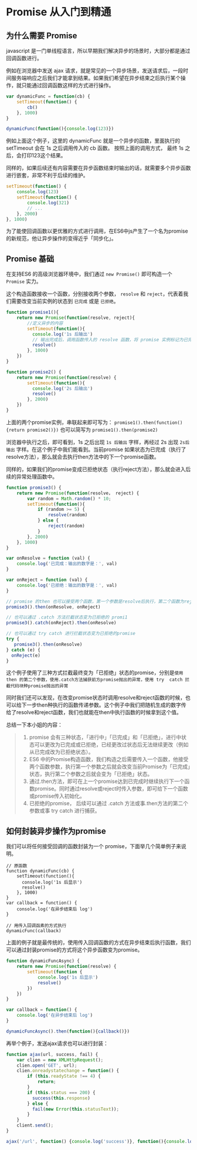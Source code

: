 # Promise 从入门到精通

## 为什么需要 Promise
javascript 是一门单线程语言，所以早期我们解决异步的场景时，大部分都是通过回调函数进行。

例如在浏览器中发送 ajax 请求，就是常见的一个异步场景，发送请求后，一段时间服务端响应之后我们才能拿到结果。如果我们希望在异步结束之后执行某个操作，就只能通过回调函数这样的方式进行操作。

```js
var dynamicFunc = function(cb) {
    setTimeout(function() {
        cb()
    }, 1000)
}

dynamicFunc(function(){console.log(123)})
```

例如上面这个例子，这里的 dynamicFunc 就是一个异步的函数，里面执行的 setTimeout 会在 1s 之后调用传入的 cb 函数。 按照上面的调用方式， 最终 1s 之后，会打印123这个结果。

同样的，如果后续还有内容需要在异步函数结束时输出的话，就需要多个异步函数进行嵌套，非常不利于后续的维护。

```js
setTimeout(function() {
    console.log(123)
    setTimeout(function() {
        console.log(321)
        // ...
    }, 2000)
}, 1000)
```

为了能使回调函数以更优雅的方式进行调用，在ES6中js产生了一个名为promise的新规范，他让异步操作的变得近乎「同步化」。

## Promise 基础

在支持ES6 的高级浏览器环境中，我们通过 `new Promise()` 即可构造一个 `Promise` 实力。

这个构造函数接收一个函数，分别接收两个参数， `resolve` 和 `reject`，代表着我们需要改变当前实例的状态到 `已完成` 或是 `已拒绝`。

```js
function promise1(){
    return new Promise(function(resolve, reject){
        //定义异步的内容
        setTimeout(function(){
          console.log('1s 后输出')
          // 输出完成后，调用函数传入的 resolve 函数，将 promise 实例标记为已完成，当前promise 串行继续执行
          resolve()
        }, 1000)
    })
}
```

```js
function promise2() {
    return new Promise(function(resolve) {
        setTimeout(function(){
          console.log('2s 后输出')
          resolve()
        }, 2000) 
    })
}
```

上面的两个promise实例，串联起来即可写为：
`promise1().then(function() {return promise2()})` 也可以简写为 `promise1().then(promise2)`

浏览器中执行之后，即可看到，1s 之后出现 `1s 后输出` 字样，再经过 2s 出现 `2s后输出` 字样。在这个例子中我们能看到。当前promise 如果状态为已完成（执行了resolve方法），那么就会去执行then方法中的下一个promise函数。

同样的，如果我们的promise变成已拒绝状态（执行reject方法），那么就会进入后续的异常处理函数中。

```js
function promise3() {
    return new Promise(function(resolve， reject) {
        var random = Math.random() * 10;
        setTimeout(function(){
            if (random >= 5) {
                resolve(random)
            } else {
                reject(random)
            }
        }, 2000) 
    }, 1000)
}

var onResolve = function (val) {
    console.log('已完成：输出的数字是：', val)
}

var onReject = function (val) {
    console.log('已拒绝：输出的数字是：', val)
}

// promise 的then 也可以接受两个函数，第一个参数是resolve后执行，第二个函数为reject后执行
promise3().then(onResolve, onReject)

// 也可以通过 .catch 方法拦截状态变为已拒绝的 promi1
promise3().catch(onReject).then(onResolve)

// 也可以通过 try catch 进行拦截状态变为已拒绝的promise
try {
   promise3().then(onResolve)
} catch (e) {
  onReject(e)
}

```
这个例子使用了三种方式拦截最终变为「已拒绝」状态的promise，分别是`使用then 的第二个参数，使用.catch方法捕获前方promise抛出的异常，使用 try  catch 拦截代码块种promise抛出的异常`

同时我们还可以发现，在改变promise状态时调用resolve和reject函数的时候，也可以给下一步then种执行的函数传递参数。这个例子中我们把随机生成的数字传给了resolve和reject函数，我们也就能在then中执行函数的时候拿到这个值。

总结一下本小姐的内容：
> 1. promise 会有三种状态，「进行中」「已完成」和「已拒绝」，进行中状态可以更改为已完成或已拒绝，已经更改过状态后无法继续更改（例如从已完成改为已拒绝状态）。
> 2. ES6 中的Promise构造函数，我们构造之后需要传入一个函数，他接受两个函数参数，执行第一个参数之后就会改变当前Promise为「已完成」状态，执行第二个参数之后就会变为「已拒绝」状态。
> 3. 通过.then方法，即可在上一个promise达到已完成时继续执行下一个函数promise。同时通过resolve或reject时传入参数，即可给下一个函数或promise传入初始化。
> 4. 已拒绝的promise， 后续可以通过 .catch 方法或事.then方法的第二个参数或事 try catch 进行捕获。

## 如何封装异步操作为promise

我们可以将任何接受回调的函数封装为一个 promise，下面举几个简单例子来说明。

```
// 原函数
function dynamicFunc(cb) {
    setTimeout(function(){
      console.log('1s 后显示')
      resolve()
    }, 1000) 
}
var callback = function() {
    console.log('在异步结束后 log')
}

// 用传入回调函素的方式执行
dynamicFunc(callback)
```
上面的例子就是最传统的，使用传入回调函数的方式在异步结束后执行函数，我们可以通过封装promise的方式将这个异步函数变为promise。

```js
function dynamicFuncAsync) {
    return new Promise(function(resolve) {
        setTimeout(function {
            console.log('1s 后显示')
            resolve()
        })
    })
}

var callback = function() {
    console.log('在异步结束后 log')
}

dynamicFuncAsync().then(function(){callback()})
```
再举个例子，发送ajax请求也可以进行封装：

```js
function ajax(url, success, fail) {
    var clien = new XMLHttpRequest();
    clien.open('GET', url);
    clien.onreadystatechange = function() {
        if (this.readyState !== 4) {
            return;
        }
        if (this.status === 200) {
          success(this.response)
        } else {
          fail(new Error(this.statusText));
        }
    }
    client.send();
}

ajax('/url', function() {console.log('success')}, function(){console.log('fail')})
```


















